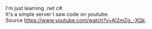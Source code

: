 I'm just learning .net c#.      
It's a simple server I saw code on youtube.     
Source https://www.youtube.com/watch?v=Al2mZg_-XQk.          